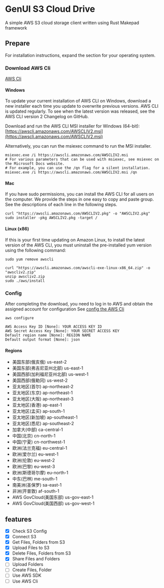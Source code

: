 # GenUI S3 Cloud Drive

A simple AWS S3 cloud storage client written using Rust Makepad framework

## Prepare

For installation instructions, expand the section for your operating system.

### Download AWS Cli

[AWS Cli](https://docs.aws.amazon.com/zh_cn/cli/latest/userguide/getting-started-install.html)

#### Windows

To update your current installation of AWS CLI on Windows, download a new installer each time you update to overwrite previous versions. AWS CLI is updated regularly. To see when the latest version was released, see the AWS CLI version 2 Changelog on GitHub. 

Download and run the AWS CLI MSI installer for Windows (64-bit):[https://awscli.amazonaws.com/AWSCLIV2.msi](https://awscli.amazonaws.com/AWSCLIV2.msi)

Alternatively, you can run the msiexec command to run the MSI installer.

```shell
msiexec.exe /i https://awscli.amazonaws.com/AWSCLIV2.msi
# For various parameters that can be used with msiexec, see msiexec on the Microsoft Docs website. 
# For example, you can use the /qn flag for a silent installation.
msiexec.exe /i https://awscli.amazonaws.com/AWSCLIV2.msi /qn
```


#### Mac

If you have sudo permissions, you can install the AWS CLI for all users on the computer. We provide the steps in one easy to copy and paste group. See the descriptions of each line in the following steps. 

```shell
curl "https://awscli.amazonaws.com/AWSCLIV2.pkg" -o "AWSCLIV2.pkg"
sudo installer -pkg AWSCLIV2.pkg -target /
```

#### Linux (x86)

If this is your first time updating on Amazon Linux, to install the latest version of the AWS CLI, you must uninstall the pre-installed yum version using the following command:

```shell
sudo yum remove awscli
```

```shell
curl "https://awscli.amazonaws.com/awscli-exe-linux-x86_64.zip" -o "awscliv2.zip"
unzip awscliv2.zip
sudo ./aws/install
```

### Config

After completing the download, you need to log in to AWS and obtain the assigned account for configuration
See [config the AWS Cli](https://docs.aws.amazon.com/cli/latest/userguide/cli-configure-files.html)

```shell
aws configure

AWS Access Key ID [None]: YOUR ACCESS KEY ID
AWS Secret Access Key [None]: YOUR SECRET ACCESS KEY
Default region name [None]: REGION NAME
Default output format [None]: json
```
#### Regions

- 美国东部(俄亥俄) us-east-2
- 美国东部(弗吉尼亚州北部) us-east-1
- 美国西部(加利福尼亚州北部) us-west-1
- 美国西部(俄勒冈) us-west-2
- 亚太地区(首尔) ap-northeast-2
- 亚太地区(东京) ap-northeast-1
- 亚太地区(大阪) ap-northeast-3
- 亚太地区(香港) ap-east-1
- 亚太地区(孟买) ap-south-1
- 亚太地区(新加坡) ap-southeast-1
- 亚太地区(悉尼) ap-southeast-2
- 加拿大(中部) ca-central-1
- 中国(北京) cn-north-1
- 中国(宁夏) cn-northwest-1
- 欧洲(法兰克福) eu-central-1
- 欧洲(爱尔兰) eu-west-1
- 欧洲(伦敦) eu-west-2
- 欧洲(巴黎) eu-west-3
- 欧洲(斯德哥尔摩) eu-north-1
- 中东(巴林) me-south-1
- 南美洲(圣保罗) sa-east-1
- 非洲(开普敦) af-south-1
- AWS GovCloud(美国东部) us-gov-east-1
- AWS GovCloud(美国西部) us-gov-west-1

## features

- [x] Check S3 Config
- [x] Connect S3
- [x] Get Files, Folders from S3
- [x] Upload Files to S3
- [x] Delete Files, Folders from S3
- [x] Share Files and Folders
- [ ] Upload Folders
- [ ] Create Files, Folder
- [ ] Use AWS SDK
- [ ] Use AWS Cli